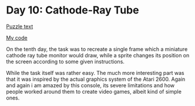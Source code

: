 # Day 10: Cathode-Ray Tube

[Puzzle text](https://adventofcode.com/2022/day/10)

[My code](https://github.com/DERAlfons/aoc2022/blob/master/Day10/Main.hs)

On the tenth day, the task was to recreate a single frame which a miniature cathode ray tube
monitor would draw, while a sprite changes its position on the screen according to some given
instructions.

While the task itself was rather easy. The much more interesting part was that it was inspired by
the actual graphics system of the Atari 2600. Again and again i am amazed by this console, its
severe limitations and how people worked around them to create video games, albeit kind of simple
ones.
